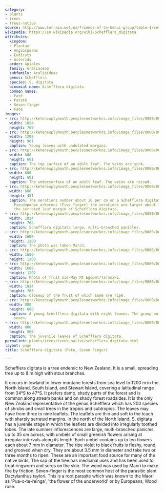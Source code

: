 ```yaml
---
category:
- plants
- trees
- trees-native
source: http://www.terrain.net.nz/friends-of-te-henui-group/table-1/seven-finger.html
wikipedia: https://en.wikipedia.org/wiki/Schefflera_digitata
attributes:
  kingdom:
  - Plantae
  - Angiosperms
  - Eudicots
  - Asterids
  order: Apiales
  family: Araliaceae
  subfamily: Aralioideae
  genus: Schefflera
  species: S. digitata
  binomial name: Schefflera digitata
  common names:
  - Patē
  - Patatē
  - Seven-finger
  - Pate
images:
- src: http://ketenewplymouth.peoplesnetworknz.info/image_files/0000/0005/4704/Schefflera_digitatal__Pate__Seven_Finger.JPG
  width: 1024
  height: 769
- src: http://ketenewplymouth.peoplesnetworknz.info/image_files/0000/0005/4709/Schefflera_digitatal__Pate__Seven_Finger-003.JPG
  width: 1200
  height: 901
  caption: Young leaves with undulated margins.
- src: http://ketenewplymouth.peoplesnetworknz.info/image_files/0000/0005/6459/Schefflera_digitala__Pate.JPG
  width: 800
  height: 601
  caption: The top surface of an adult leaf. The veins are sunk.
- src: http://ketenewplymouth.peoplesnetworknz.info/image_files/0000/0005/6439/Schefflera_digitala__Pate-001.JPG
  width: 800
  height: 601
  caption: The undersurface of an adult leaf. The veins are raised.
- src: http://ketenewplymouth.peoplesnetworknz.info/image_files/0000/0005/4714/Schefflera_digitatal__Pate__Seven_Finger-002.JPG
  width: 600
  height: 451
  caption: The serations number about 10 per cm on a Schefflera digitata leaf. On
    Pseudopanax arboreus (Five finger) the serations are larger about 1 per cm. Below
    the serrated leaf margin of Schefflera digitata.
- src: http://ketenewplymouth.peoplesnetworknz.info/image_files/0000/0007/1604/Schefflera_digitata__Pate-002.JPG
  width: 1024
  height: 768
  caption: Schefflera digitata large, multi-branched panicles.
- src: http://ketenewplymouth.peoplesnetworknz.info/image_files/0000/0007/1609/Schefflera_digitata__Pate-003.JPG
  width: 1600
  height: 1200
  caption: The photo was taken March.
- src: http://ketenewplymouth.peoplesnetworknz.info/image_files/0000/0005/6449/Schefflera_digitala__Pate-005.JPG
  width: 1600
  height: 1200
- src: http://ketenewplymouth.peoplesnetworknz.info/image_files/0000/0005/6444/Schefflera_digitala__Pate-002.JPG
  width: 1600
  height: 1202
  caption: Photo of fruit mid-May Mt Egmont/Taranaki.
- src: http://ketenewplymouth.peoplesnetworknz.info/image_files/0000/0005/6454/Schefflera_digitala__Pate-007.JPG
  width: 1024
  height: 768
  caption: Closeup of the fruit of which some are ripe.
- src: http://ketenewplymouth.peoplesnetworknz.info/image_files/0000/0001/3799/Schefflera_digitata__Pate_-2.JPG
  width: 800
  height: 600
  caption: A young Schefflera digitata with eight leaves. The group on the left has
    seven.
- src: http://ketenewplymouth.peoplesnetworknz.info/image_files/0000/0001/5469/Young_leaves_of_Schefflera_digitata__Pate-2.JPG
  width: 800
  height: 500
  caption: The juvenile leaves of Schefflera digitata.
permalink: plants/trees/trees-native/schefflera_digitata.html
layout: page
title: Schefflera digitata (Pate, Seven Finger)

---
```

Schefflera digitata is a tree endemic to New Zealand. It is a small, spreading tree up to 8 m high with stout branches. 

It occurs in lowland to lower montane forests from sea level to 1200 m in the North Island, South Island, and Stewart Island, covering a latitudinal range from 34°S to 47°S. It prefers damp, shady parts of the forest and is common along stream banks and on shady forest roadsides. It is the only New Zealand representative of the genus Schefflera which has 200 species of shrubs and small trees in the tropics and subtropics.
The leaves may have from three to nine leaflets. The leaflets are thin and soft to the touch with sharply serrated margins. In the north of the North Island, S. digitata has a juvenile stage in which the leaflets are divided into irregularly toothed lobes.
The late summer inflorescences are large, multi-branched panicles up to 35 cm across, with umbels of small greenish flowers arising at irregular intervals along its length. Each umbel contains up to ten flowers each about 7 mm in diameter. The ripe violet to black fruits is fleshy, round, and grooved when dry. They are about 3.5 mm in diameter and take two or three months to ripen. These are an important food source for many of the native birds. 
The sap of the tree has medicinal uses and has been used to treat ringworm and sores on the skin. The wood was used by Maori to make fire by friction.
Seven-finger is the most common host of the parasitic plant Dactylanthus taylori. This is a root parasite which was known to the Maori as 'Pua-o-te-reinga', 'the flower of the underworld' or by Europeans; Wood rose.
